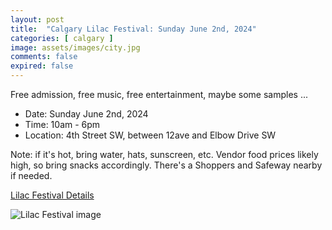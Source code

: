 ```yaml
---
layout: post
title:  "Calgary Lilac Festival: Sunday June 2nd, 2024"
categories: [ calgary ]
image: assets/images/city.jpg
comments: false
expired: false
---
```


Free admission, free music, free entertainment, maybe some samples ...

- Date: Sunday June 2nd, 2024
- Time: 10am - 6pm
- Location: 4th Street SW, between 12ave and Elbow Drive SW

Note: if it's hot, bring water, hats, sunscreen, etc.  Vendor food prices likely high, so bring snacks accordingly. There's a Shoppers and Safeway nearby if needed.

[Lilac Festival Details](https://lilacfestival.net/)

![Lilac Festival image](https://lilacfestival.net/cdn/shop/files/download_16_280x@2x.jpeg?v=1613526052)

